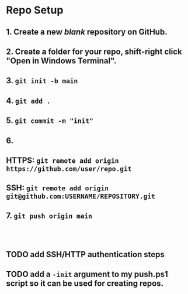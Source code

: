 # Repo Setup

## 1. Create a new *blank* repository on GitHub.
## 2. Create a folder for your repo, shift-right click "Open in Windows Terminal".
## 3. `git init -b main`
## 4. `git add .`
## 5. `git commit -m "init"`
## 6. 
## HTTPS: `git remote add origin https://github.com/user/repo.git`
## SSH: `git remote add origin git@github.com:USERNAME/REPOSITORY.git`
## 7. `git push origin main`
</br>
</br>

## TODO add SSH/HTTP authentication steps
## TODO add a `-init` argument to my push.ps1 script so it can be used for creating repos.
